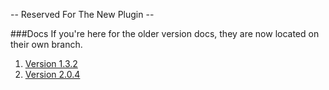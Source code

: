 -- Reserved For The New Plugin --

###Docs
If you're here for the older version docs, they are now located on their own branch.
1. [Version 1.3.2](https://github.com/JohnTendik/jtrt-tables/tree/Version-1.3.2-Legacy-%5D)
2. [Version 2.0.4](https://github.com/JohnTendik/jtrt-tables/tree/Version-2.0.4-Legacy%5D)